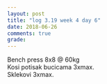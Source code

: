 ```yaml
---
layout: post
title: "log 3.19 week 4 day 6"
date: 2018-06-26
comments: true
grade:
---
```


Bench press 8x8 @ 60kg  
Kosi potisak bucicama 3xmax.   
Sklekovi 3xmax.   

